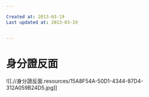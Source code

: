 ```yaml
---

Created at: 2013-03-19
Last updated at: 2013-03-19


---
```


# 身分證反面


![[.//身分證反面.resources/15A8F54A-50D1-4344-87D4-312A059B24D5.jpg]]

